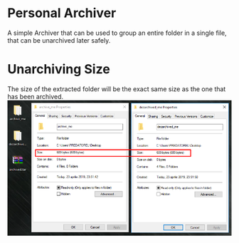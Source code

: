 # Personal Archiver

A simple Archiver that can be used to group an entire folder in a single file, that can be unarchived later safely.

# Unarchiving Size

The size of the extracted folder will be the exact same size as the one that has been archived.
![alt text](https://github.com/andrei-voia/personal_archiver/blob/master/sizes.png "Sizes")

